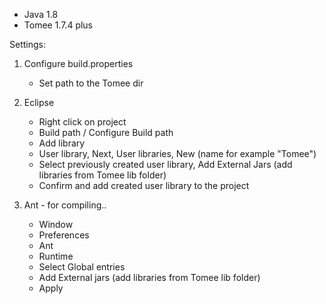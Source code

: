 - Java 1.8
- Tomee 1.7.4 plus

Settings:

1.	Configure build.properties
	-	Set path to the Tomee dir
2.	Eclipse
	-	Right click on project
	-	Build path / Configure Build path
	-	Add library
	-	User library, Next, User libraries, New (name for example "Tomee")
	-	Select previously created user library, Add External Jars (add libraries from Tomee lib folder)
	-	Confirm and add created user library to the project
	
3.	Ant - for compiling..
	-	Window
	-	Preferences
	-	Ant
	-	Runtime
	-	Select Global entries
	-	Add External jars (add libraries from Tomee lib folder)
	- 	Apply
